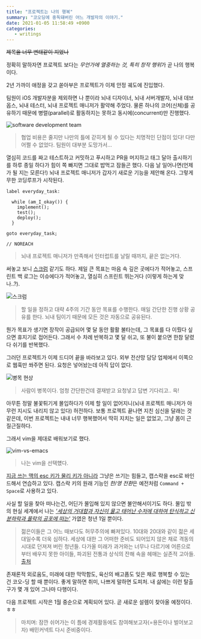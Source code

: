 ```yaml
---
title: "프로젝트는 나의 행복"
summary: "코오딩에 중독돼버린 어느 개발자의 이야기."
date: 2021-01-05 11:58:49 +0900
categories:
   - writings
---
```


~~제목을 너무 변태같이 지었나~~

정확히 말하자면 프로젝트 보다는 *무언가에 열중하는 것, 특히 창작 행위*가 곧 나의 행복이다.

2년 가까이 애정을 갖고 쏟아부은 프로젝트가 이제 안정 궤도에 진입했다.

팀원이 iOS 개발자분을 제외하면 나 뿐이라 뇌내 디자이너, 뇌내 서버개발자, 뇌내 데브옵스, 뇌내 테스터, 뇌내 프로젝트 매니저가 활약해 주었다. 물론 하나의 코어(신체)를 공유하기 때문에 병렬(parallel)로 활동하지는 못하고 동시에(concurrent)만 진행했다.

![software development team](https://miro.medium.com/max/2760/1*SmBWZFn25RMpfC1le4DFmw.jpeg)

> 협업 비용은 줄지만 나만의 틀에 갇히게 될 수 있다는 치명적인 단점이 있다! 다만 어쩔 수 없었다. 팀원이 대부분 도망가서...

열심히 코드를 짜고 테스트하고 커밋하고 푸시하고 PR을 머지하고 태그 달아 출시하기를 하루 종일 하다가 힘이 쪽 빠지면 그대로 밥먹고 잠들곤 했다. 다음 날 일어나면(언제가 될 지는 모른다!) 뇌내 프로젝트 매니저가 갑자기 새로운 기능을 제안해 온다. 그렇게 무한 코딩루프가 시작된다.

~~~
label everyday_task:

  while (am_I_okay()) {
    implement();
    test();
    deploy();
  }

goto everyday_task;

// NOREACH
~~~

> 뇌내 프로젝트 매니저가 만족해서 인터럽트를 날릴 때까지, 끝은 없는거다.

써놓고 보니 [스크럼](https://ko.wikipedia.org/wiki/스크럼_(애자일_개발_프로세스)) 같기도 하다. 제일 큰 목표는 마음 속 깊은 곳에다가 적어놓고, 스프린트 백 로그는 이슈에다가 적어놓고, 열심히 스프린트 뛰는거다 (이렇게 하는게 맞나..?).

![스크럼](https://upload.wikimedia.org/wikipedia/commons/5/58/Scrum_process.svg)

> 할 일을 정하고 대략 4주의 기간 동안 목표를 수행한다. 매일 간단한 진행 상황 공유를 한다. 뇌내 팀이기 때문에 모든 것은 자동으로 공유된다.

뭔가 목표가 생기면 장작이 공급되어 몇 달 동안 활활 불타는데, 그 목표를 다 이뤘다 싶으면 휴지기로 접어든다. 그래서 수 차례 반복하고 몇 달 쉬고, 또 불이 붙으면 한참 달렸다 쉬기를 반복했다.

그러던 프로젝트가 이제 드디어 끝을 바라보고 있다. 외부 전산망 담당 업체에서 이쪽으로 웹훅만 쏴주면 된다. 요청은 넣어놨는데 아직 답이 없다.

![병목 현상](https://i.imgur.com/pQmfbpV.jpg)

> 사람이 병목이다. 엄청 간단한건데 결재받고 요청넣고 답변 기다리고.. 윽!

아무튼 정말 불꽃튀기게 몰입하다가 이제 할 일이 없어지니(뇌내 프로젝트 매니저가 아무런 지시도 내리지 않고 있다) 허전하다. 보통 프로젝트 끝나면 지친 심신을 달래는 것 같은데, 이번 프로젝트는 내내 너무 행복했어서 딱히 지치는 일은 없었고, 그냥 몸이 근질근질하다.

그래서 vim을 제대로 배워보기로 했다.

![vim-vs-emacs](https://cmd.com/wp-content/uploads/2020/04/vim-emacs.gif)

> 나는 vim을 선택헀다.

[지금 쓰는 맥의 esc 키가 물리 키가 아니라](https://zdnet.co.kr/view/?no=20161031163126) 그냥은 쓰기는 힘들고, 캡스락을 esc로 바인드해서 연습하고 있다. 캡스락 키의 원래 기능인 *한/영 전환*은 예전처럼 `Command + Space`로 사용하고 있다.

사실 할 일을 찾아 떠나는건, 어딘가 몰입해 있지 않으면 불안해서이기도 하다. 몰입 밖의 현실 세계에서 나는 *['세상의 거대함과 자신이 물고 태어난 수저에 대하여 탄식하고 신분하락과 몰락의 공포에 떠는'](http://www.psychiatricnews.net/news/articleView.html?idxno=20468)* 가엾은 청년 1일 뿐이다.
> 젊은이들은 그 어느 때보다도 허무주의에 빠져있다. 10대와 20대와 같이 젊은 세대일수록 더욱 심하다. 세상에 대한 그 어떠한 준비도 되어있지 않은 채로 격동의 시대로 던져져 버린 청년들. 다가올 미래가 과거와는 너무나 다르기에 어른으로부터 배우지 못한 아이들, 파괴된 전통과 상식의 잔해 속을 헤매는 실존적 고아들.    
[출처](http://www.psychiatricnews.net/news/articleView.html?idxno=20468)

존재론적 외로움도, 미래에 대한 막막함도, 육신의 배고픔도 잊은 채로 행복할 수 있는 건 코오-딩 할 때 뿐이다. 좋게 말하면 취미, 나쁘게 말하면 도피처. 내 삶에는 이런 탈출구가 몇 개 있어 그나마 다행이다.

다음 프로젝트 시작은 1월 중순으로 계획되어 있다. 곧 새로운 설렘이 찾아올 예정이다. ㅎㅎ

> 마치며: 잠깐 쉬어가는 이 틈에 경제활동에도 참여해보고자(=용돈이나 벌어보고자) 배민커넥트 다시 준비중이다.

